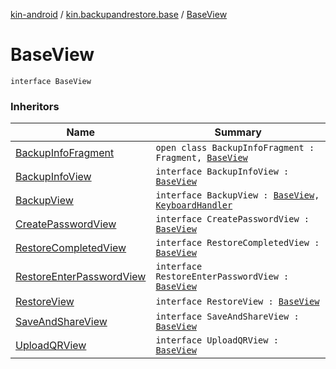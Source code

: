[kin-android](../index.md) / [kin.backupandrestore.base](index.md) / [BaseView](./-base-view.md)

# BaseView

`interface BaseView`

### Inheritors

| Name | Summary |
|---|---|
| [BackupInfoFragment](../kin.backupandrestore.backup.view/-backup-info-fragment/index.md) | `open class BackupInfoFragment : Fragment, `[`BaseView`](./-base-view.md) |
| [BackupInfoView](../kin.backupandrestore.backup.view/-backup-info-view.md) | `interface BackupInfoView : `[`BaseView`](./-base-view.md) |
| [BackupView](../kin.backupandrestore.backup.view/-backup-view/index.md) | `interface BackupView : `[`BaseView`](./-base-view.md)`, `[`KeyboardHandler`](-keyboard-handler/index.md) |
| [CreatePasswordView](../kin.backupandrestore.backup.view/-create-password-view/index.md) | `interface CreatePasswordView : `[`BaseView`](./-base-view.md) |
| [RestoreCompletedView](../kin.backupandrestore.restore.view/-restore-completed-view.md) | `interface RestoreCompletedView : `[`BaseView`](./-base-view.md) |
| [RestoreEnterPasswordView](../kin.backupandrestore.restore.view/-restore-enter-password-view/index.md) | `interface RestoreEnterPasswordView : `[`BaseView`](./-base-view.md) |
| [RestoreView](../kin.backupandrestore.restore.view/-restore-view/index.md) | `interface RestoreView : `[`BaseView`](./-base-view.md) |
| [SaveAndShareView](../kin.backupandrestore.backup.view/-save-and-share-view/index.md) | `interface SaveAndShareView : `[`BaseView`](./-base-view.md) |
| [UploadQRView](../kin.backupandrestore.restore.view/-upload-q-r-view/index.md) | `interface UploadQRView : `[`BaseView`](./-base-view.md) |
